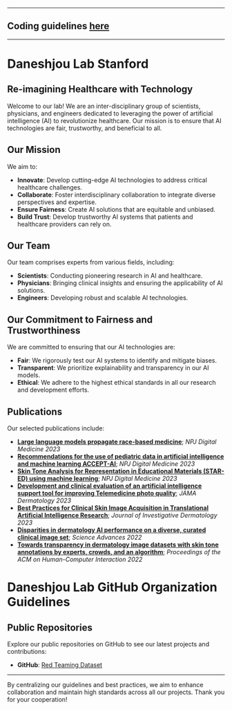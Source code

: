 ----
## Coding guidelines [here](https://github.com/DaneshjouLab/.github)

----
# Daneshjou Lab Stanford 

## Re-imagining Healthcare with Technology

Welcome to our lab! We are an inter-disciplinary group of scientists, physicians, and engineers dedicated to leveraging the power of artificial intelligence (AI) to revolutionize healthcare. Our mission is to ensure that AI technologies are fair, trustworthy, and beneficial to all.

## Our Mission
We aim to:
- **Innovate**: Develop cutting-edge AI technologies to address critical healthcare challenges.
- **Collaborate**: Foster interdisciplinary collaboration to integrate diverse perspectives and expertise.
- **Ensure Fairness**: Create AI solutions that are equitable and unbiased.
- **Build Trust**: Develop trustworthy AI systems that patients and healthcare providers can rely on.

## Our Team
Our team comprises experts from various fields, including:
- **Scientists**: Conducting pioneering research in AI and healthcare.
- **Physicians**: Bringing clinical insights and ensuring the applicability of AI solutions.
- **Engineers**: Developing robust and scalable AI technologies.

## Our Commitment to Fairness and Trustworthiness
We are committed to ensuring that our AI technologies are:
- **Fair**: We rigorously test our AI systems to identify and mitigate biases.
- **Transparent**: We prioritize explainability and transparency in our AI models.
- **Ethical**: We adhere to the highest ethical standards in all our research and development efforts.

## Publications
Our selected publications include:
- [**Large language models propagate race-based medicine**](https://www.nature.com/articles/s41746-023-00939-z); *NPJ Digital Medicine 2023*
- [**Recommendations for the use of pediatric data in artificial intelligence and machine learning ACCEPT-AI**](https://www.nature.com/articles/s41746-023-00898-5); *NPJ Digital Medicine 2023*
- [**Skin Tone Analysis for Representation in Educational Materials (STAR-ED) using machine learning**](https://www.nature.com/articles/s41746-023-00881-0); *NPJ Digital Medicine 2023*
- [**Development and clinical evaluation of an artificial intelligence support tool for improving Telemedicine photo quality**](https://jamanetwork.com/journals/jamadermatology/article-abstract/2802154); *JAMA Dermatology 2023*
- [**Best Practices for Clinical Skin Image Acquisition in Translational Artificial Intelligence Research**](https://www.sciencedirect.com/science/article/pii/S0022202X23019450); *Journal of Investigative Dermatology 2023*
- [**Disparities in dermatology AI performance on a diverse, curated clinical image set**](https://www.science.org/doi/abs/10.1126/sciadv.abq6147); *Science Advances 2022*
- [**Towards transparency in dermatology image datasets with skin tone annotations by experts, crowds, and an algorithm**](https://dl.acm.org/doi/abs/10.1145/3555634); *Proceedings of the ACM on Human-Computer Interaction 2022*

# Daneshjou Lab GitHub Organization Guidelines





## Public Repositories
Explore our public repositories on GitHub to see our latest projects and contributions:
- **GitHub**: [Red Teaming Dataset](https://github.com/DaneshjouLab/Red-Teaming-Dataset)

---

By centralizing our guidelines and best practices, we aim to enhance collaboration and maintain high standards across all our projects. Thank you for your cooperation!
